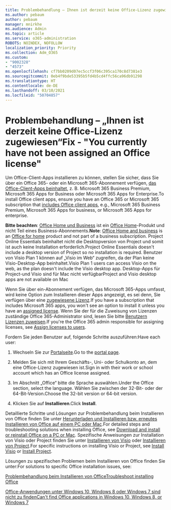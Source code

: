 ```yaml
---
title: Problembehandlung – Ihnen ist derzeit keine Office-Lizenz zugewiesen
ms.author: pebaum
author: pebaum
manager: mnirkhe
ms.audience: Admin
ms.topic: article
ms.service: o365-administration
ROBOTS: NOINDEX, NOFOLLOW
localization_priority: Priority
ms.collection: Adm_O365
ms.custom:
- "9002328"
- "4573"
ms.openlocfilehash: cf7bb0209d07ec5ccf3f06c395ca170c8d7381e3
ms.sourcegitcommit: 0eb4f9bde53395b5fd4b5cd4ffc56ca96db91298
ms.translationtype: HT
ms.contentlocale: de-DE
ms.lasthandoff: 03/10/2021
ms.locfileid: "50704857"
---
```

# <a name="fix---you-currently-have-not-been-assigned-an-office-license"></a><span data-ttu-id="f0b4d-102">Problembehandlung – „Ihnen ist derzeit keine Office-Lizenz zugewiesen“</span><span class="sxs-lookup"><span data-stu-id="f0b4d-102">Fix - "You currently have not been assigned an Office license"</span></span>

<span data-ttu-id="f0b4d-103">Um Office-Client-Apps installieren zu können, stellen Sie sicher, dass Sie über ein Office 365- oder ein Microsoft 365-Abonnement verfügen, [das Office-Client-Apps beinhaltet](https://support.office.com/article/office-for-home-and-office-for-business-plans-28cbc8cf-1332-4f04-9123-9b660abb629e), z. B. Microsoft 365 Business Premium, Microsoft 365 Apps for Business oder Microsoft 365 Apps for Enterprise.</span><span class="sxs-lookup"><span data-stu-id="f0b4d-103">To install Office client apps, ensure you have an Office 365 or Microsoft 365 subscription that [includes Office client apps](https://support.office.com/article/office-for-home-and-office-for-business-plans-28cbc8cf-1332-4f04-9123-9b660abb629e), e.g., Microsoft 365 Business Premium, Microsoft 365 Apps for business, or Microsoft 365 Apps for enterprise.</span></span>

<span data-ttu-id="f0b4d-104">**Bitte beachten**: [Office Home und Business](https://support.microsoft.com/office/office-for-home-and-office-for-business-plans-28cbc8cf-1332-4f04-9123-9b660abb629e) ist ein [Office Home](https://support.office.com/article/28cbc8cf-1332-4f04-9123-9b660abb629e?wt.mc_id=Alchemy_ClientDIA)-Produkt und nicht Teil eines Business-Abonnements.</span><span class="sxs-lookup"><span data-stu-id="f0b4d-104">**Note**: [Office Home and business](https://support.microsoft.com/office/office-for-home-and-office-for-business-plans-28cbc8cf-1332-4f04-9123-9b660abb629e) is an [Office for home](https://support.office.com/article/28cbc8cf-1332-4f04-9123-9b660abb629e?wt.mc_id=Alchemy_ClientDIA) product and not part of a business subscription.</span></span> <span data-ttu-id="f0b4d-105">Project Online Essentials beinhaltet nicht die Desktopversion von Project und somit ist auch keine Installation erforderlich.</span><span class="sxs-lookup"><span data-stu-id="f0b4d-105">Project Online Essentials doesn't include a desktop version of Project so no installation is required.</span></span> <span data-ttu-id="f0b4d-106">Benutzer von Visio Plan 1 können auf „Visio im Web“ zugreifen, da der Plan keine Visio-Desktop-App beinhaltet.</span><span class="sxs-lookup"><span data-stu-id="f0b4d-106">Visio Plan 1 users can access Visio on the web, as the plan doesn't include the Visio desktop app.</span></span> <span data-ttu-id="f0b4d-107">Desktop-Apps für Project-und Visio sind für Mac nicht verfügbar</span><span class="sxs-lookup"><span data-stu-id="f0b4d-107">Project and Visio desktop apps are not available on Mac</span></span>

<span data-ttu-id="f0b4d-108">Wenn Sie über ein-Abonnement verfügen, das Microsoft 365-Apps umfasst, wird keine Option zum Installieren dieser Apps angezeigt, es sei denn, Sie verfügen über eine [zugewiesene Lizenz](https://support.office.com/article/what-office-365-business-product-or-license-do-i-have-f8ab5e25-bf3f-4a47-b264-174b1ee925fd?wt.mc_id=scl_installoffice_home).</span><span class="sxs-lookup"><span data-stu-id="f0b4d-108">If you have a subscription that includes Microsoft 365 apps, you won't see an option to install it unless you have an [assigned license](https://support.office.com/article/what-office-365-business-product-or-license-do-i-have-f8ab5e25-bf3f-4a47-b264-174b1ee925fd?wt.mc_id=scl_installoffice_home).</span></span> <span data-ttu-id="f0b4d-109">Wenn Sie der für die Zuweisung von Lizenzen zuständige Office 365-Administrator sind, lesen Sie bitte [Benutzern Lizenzen zuweisen](https://support.office.com/article/assign-licenses-to-users-in-office-365-for-business-997596b5-4173-4627-b915-36abac6786dc?wt.mc_id=scl_installoffice_home).</span><span class="sxs-lookup"><span data-stu-id="f0b4d-109">If you're the Office 365 admin responsible for assigning licenses, see [Assign licenses to users](https://support.office.com/article/assign-licenses-to-users-in-office-365-for-business-997596b5-4173-4627-b915-36abac6786dc?wt.mc_id=scl_installoffice_home).</span></span>

<span data-ttu-id="f0b4d-110">Fordern Sie jeden Benutzer auf, folgende Schritte auszuführen:</span><span class="sxs-lookup"><span data-stu-id="f0b4d-110">Have each user:</span></span>

1. <span data-ttu-id="f0b4d-111">Wechseln Sie zur [Portalseite](https://portal.office.com/OLS/MySoftware.aspx).</span><span class="sxs-lookup"><span data-stu-id="f0b4d-111">Go to the [portal page](https://portal.office.com/OLS/MySoftware.aspx).</span></span>

2. <span data-ttu-id="f0b4d-112">Melden Sie sich mit Ihrem Geschäfts-, Uni- oder Schulkonto an, dem eine Office-Lizenz zugewiesen ist.</span><span class="sxs-lookup"><span data-stu-id="f0b4d-112">Sign in with their work or school account which has an Office license assigned.</span></span>

3. <span data-ttu-id="f0b4d-113">Im Abschnitt „Office“ bitte die Sprache auswählen.</span><span class="sxs-lookup"><span data-stu-id="f0b4d-113">Under the Office section, select the language.</span></span> <span data-ttu-id="f0b4d-114">Wählen Sie zwischen der 32-Bit- oder der 64-Bit-Version.</span><span class="sxs-lookup"><span data-stu-id="f0b4d-114">Choose the 32-bit version or 64-bit version.</span></span>

4. <span data-ttu-id="f0b4d-115">Klicken Sie auf **Installieren**.</span><span class="sxs-lookup"><span data-stu-id="f0b4d-115">Click **Install**.</span></span>

<span data-ttu-id="f0b4d-116">Detaillierte Schritte und Lösungen zur Problembehandlung beim Installieren von Office finden Sie unter [Herunterladen und Installieren bzw. erneutes Installieren von Office auf einem PC oder Mac](https://support.office.com/article/4414eaaf-0478-48be-9c42-23adc4716658?wt.mc_id=Alchemy_ClientDIA).</span><span class="sxs-lookup"><span data-stu-id="f0b4d-116">For detailed steps and troubleshooting solutions when installing Office, see [Download and install or reinstall Office on a PC or Mac](https://support.office.com/article/4414eaaf-0478-48be-9c42-23adc4716658?wt.mc_id=Alchemy_ClientDIA).</span></span> <span data-ttu-id="f0b4d-117">Spezifische Anweisungen zur Installation von Visio oder Project finden Sie unter [Installieren von Visio](https://support.office.com/article/f98f21e3-aa02-4827-9167-ddab5b025710) oder [Installieren von Project](https://support.office.com/article/7059249b-d9fe-4d61-ab96-5c5bf435f281).</span><span class="sxs-lookup"><span data-stu-id="f0b4d-117">For specific instructions on installing Visio or Project, see [Install Visio](https://support.office.com/article/f98f21e3-aa02-4827-9167-ddab5b025710) or [Install Project](https://support.office.com/article/7059249b-d9fe-4d61-ab96-5c5bf435f281).</span></span>

<span data-ttu-id="f0b4d-118">Lösungen zu spezifischen Problemen beim Installieren von Office finden Sie unter:</span><span class="sxs-lookup"><span data-stu-id="f0b4d-118">For solutions to specific Office installation issues, see:</span></span>

[<span data-ttu-id="f0b4d-119">Problembehandlung beim Installieren von Office</span><span class="sxs-lookup"><span data-stu-id="f0b4d-119">Troubleshoot installing Office</span></span>](https://support.office.com/article/35ff2def-e0b2-4dac-9784-4cf212c1f6c2#BKMK_ErrorMessages)

[<span data-ttu-id="f0b4d-120">Office-Anwendungen unter Windows 10, Windows 8 oder Windows 7 sind nicht zu finden</span><span class="sxs-lookup"><span data-stu-id="f0b4d-120">Can't find Office applications in Windows 10, Windows 8, or Windows 7</span></span>](https://support.office.com/article/can-t-find-office-applications-in-windows-10-windows-8-or-windows-7-907ce545-6ae8-459b-8d9d-de6764a635d6)
